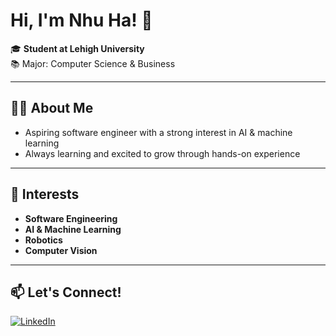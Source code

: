# Hi, I'm Nhu Ha! 👋

🎓 **Student at Lehigh University**  
📚 Major: Computer Science & Business

---

## 👩‍💻 About Me

- Aspiring software engineer with a strong interest in AI & machine learning
- Always learning and excited to grow through hands-on experience

---

## 🚀 Interests

- **Software Engineering**
- **AI & Machine Learning**
- **Robotics**
- **Computer Vision**

---

## 📫 Let's Connect!

[![LinkedIn](https://img.shields.io/badge/LinkedIn-blue?logo=linkedin&logoColor=white)](https://www.linkedin.com/in/nhuha2006/)

